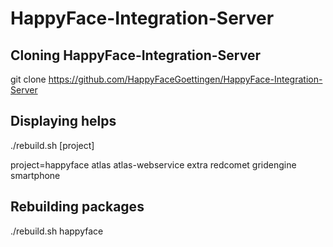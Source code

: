 # HappyFace-Integration-Server

## Cloning HappyFace-Integration-Server
 git clone https://github.com/HappyFaceGoettingen/HappyFace-Integration-Server

## Displaying helps

./rebuild.sh [project]

   project=happyface atlas atlas-webservice extra redcomet gridengine smartphone
 
## Rebuilding packages
./rebuild.sh happyface
